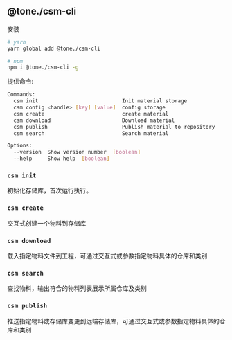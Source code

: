 ## @tone./csm-cli

安装

```bash
# yarn
yarn global add @tone./csm-cli

# npm
npm i @tone./csm-cli -g
```

提供命令:

```sh
Commands:
  csm init                           Init material storage
  csm config <handle> [key] [value]  config storage
  csm create                         create material
  csm download                       Download material
  csm publish                        Publish material to repository
  csm search                         Search material

Options:
  --version  Show version number  [boolean]
  --help     Show help  [boolean]
```

### `csm init`

初始化存储库，首次运行执行。

### `csm create`

交互式创建一个物料到存储库

### `csm download`

载入指定物料文件到工程，可通过交互式或参数指定物料具体的仓库和类别

### `csm search`

查找物料，输出符合的物料列表展示所属仓库及类别

### `csm publish`

推送指定物料或存储库变更到远端存储库，可通过交互式或参数指定物料具体的仓库和类别
